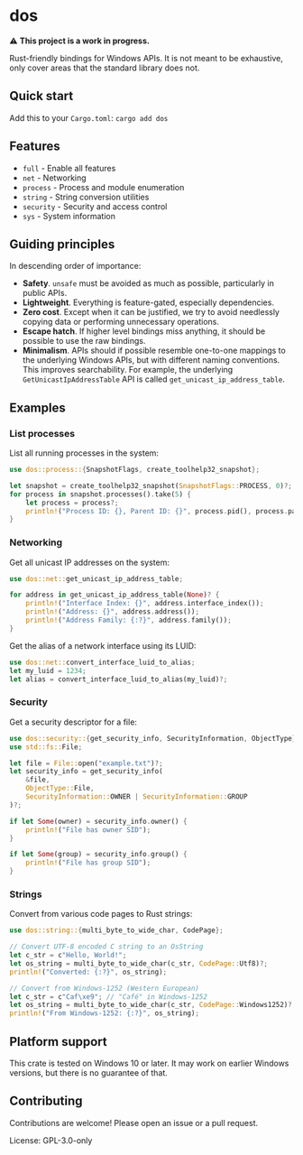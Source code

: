 # dos

⚠️ **This project is a work in progress.**

Rust-friendly bindings for Windows APIs. It is not meant to be exhaustive, only cover areas that
the standard library does not.

## Quick start

Add this to your `Cargo.toml`: `cargo add dos`

## Features

- `full` - Enable all features
- `net` - Networking
- `process` - Process and module enumeration
- `string` - String conversion utilities
- `security` - Security and access control
- `sys` - System information

## Guiding principles

In descending order of importance:

- **Safety**. `unsafe` must be avoided as much as possible, particularly in public APIs.
- **Lightweight**. Everything is feature-gated, especially dependencies.
- **Zero cost**. Except when it can be justified, we try to avoid needlessly copying data or performing
  unnecessary operations.
- **Escape hatch**. If higher level bindings miss anything, it should be possible to use the raw
  bindings.
- **Minimalism**. APIs should if possible resemble one-to-one mappings to the underlying Windows
  APIs, but with different naming conventions. This improves searchability. For example, the
  underlying `GetUnicastIpAddressTable` API is called `get_unicast_ip_address_table`.

## Examples

### List processes

List all running processes in the system:

```rust
use dos::process::{SnapshotFlags, create_toolhelp32_snapshot};

let snapshot = create_toolhelp32_snapshot(SnapshotFlags::PROCESS, 0)?;
for process in snapshot.processes().take(5) {
    let process = process?;
    println!("Process ID: {}, Parent ID: {}", process.pid(), process.parent_pid());
}
```

### Networking

Get all unicast IP addresses on the system:

```rust
use dos::net::get_unicast_ip_address_table;

for address in get_unicast_ip_address_table(None)? {
    println!("Interface Index: {}", address.interface_index());
    println!("Address: {}", address.address());
    println!("Address Family: {:?}", address.family());
}
```

Get the alias of a network interface using its LUID:

```rust
use dos::net::convert_interface_luid_to_alias;
let my_luid = 1234;
let alias = convert_interface_luid_to_alias(my_luid)?;
```

### Security

Get a security descriptor for a file:

```rust
use dos::security::{get_security_info, SecurityInformation, ObjectType};
use std::fs::File;

let file = File::open("example.txt")?;
let security_info = get_security_info(
    &file,
    ObjectType::File,
    SecurityInformation::OWNER | SecurityInformation::GROUP
)?;

if let Some(owner) = security_info.owner() {
    println!("File has owner SID");
}

if let Some(group) = security_info.group() {
    println!("File has group SID");
}
```

### Strings

Convert from various code pages to Rust strings:

```rust
use dos::string::{multi_byte_to_wide_char, CodePage};

// Convert UTF-8 encoded C string to an OsString
let c_str = c"Hello, World!";
let os_string = multi_byte_to_wide_char(c_str, CodePage::Utf8)?;
println!("Converted: {:?}", os_string);

// Convert from Windows-1252 (Western European)
let c_str = c"Caf\xe9"; // "Café" in Windows-1252
let os_string = multi_byte_to_wide_char(c_str, CodePage::Windows1252)?;
println!("From Windows-1252: {:?}", os_string);
```

## Platform support

This crate is tested on Windows 10 or later. It may work on earlier Windows versions, but there
is no guarantee of that.

## Contributing

Contributions are welcome! Please open an issue or a pull request.

License: GPL-3.0-only
